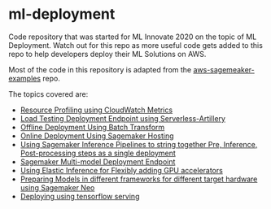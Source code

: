 # ml-deployment

Code repository that was started for ML Innovate 2020 on the topic of ML Deployment. Watch out for this repo as more useful code gets added to this repo to help developers deploy their ML Solutions on AWS.

Most of the code in this repository is adapted from the [aws-sagemeaker-examples](https://github.com/awslabs/amazon-sagemaker-examples) repo.

The topics covered are:

- [Resource Profiling using CloudWatch Metrics](resource-profiling)
- [Load Testing Deployment Endpoint using Serverless-Artillery](loadTesting)
- [Offline Deployment Using Batch Transform](batch-transform)
- [Online Deployment Using Sagemaker Hosting](hosting)
- [Using Sagemaker Inference Pipelines to string together Pre, Inference, Post-processing steps as a single deployment](inference-pipelines)
- [Sagemaker Multi-model Deployment Endpoint](multi-model)
- [Using Elastic Inference for Flexibly adding GPU accelerators](elastic-inference)
- [Preparing Models in different frameworks for different target hardware using Sagemaker Neo](neo)
- [Deploying using tensorflow serving](tf-serving)
